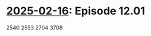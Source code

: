# [2025-02-16](https://s3.amazonaws.com/writecomments.com/transcripts/f8ce1d71263a420a65f0583dce919150.csv): Episode 12.01

2540
2553
2704
3708
